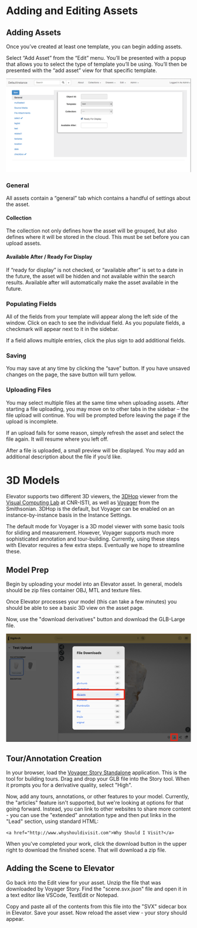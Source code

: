 # Adding and Editing Assets

## Adding Assets

Once you’ve created at least one template, you can begin adding assets.

Select “Add Asset” from the “Edit” menu.  You’ll be presented with a popup that allows you to select the type of template you’ll be using.  You’ll then be presented with the “add asset” view for that specific template.

!["Add an Asset"](./add-asset.png)

### General

All assets contain a “general” tab which contains a handful of settings about the asset.  

#### Collection

The collection not only defines how the asset will be grouped, but also defines where it will be stored in the cloud.  This must be set before you can upload assets.

#### Available After / Ready For Display

If “ready for display” is not checked, or “available after” is set to a date in the future, the asset will be hidden and not available within the search results.  Available after will automatically make the asset available in the future.

### Populating Fields

All of the fields from your template will appear along the left side of the window.  Click on each to see the individual field.  As you populate fields, a checkmark will appear next to it in the sidebar.

If a field allows multiple entries, click the plus sign to add additional fields.

### Saving

You may save at any time by clicking the “save” button.  If you have unsaved changes on the page, the save button will turn yellow.

### Uploading Files

You may select multiple files at the same time when uploading assets.  After starting a file uploading, you may move on to other tabs in the sidebar – the file upload will continue.  You will be prompted before leaving the page if the upload is incomplete.

If an upload fails for some reason, simply refresh the asset and select the file again.  It will resume where you left off.

After a file is uploaded, a small preview will be displayed.  You may add an additional description about the file if you’d like.


# 3D Models

Elevator supports two different 3D viewers, the [3DHop](https://3dhop.net) viewer from the [Visual Computing Lab](http://vcg.isti.cnr.it) at CNR-ISTI, as well as [Voyager](https://smithsonian.github.io/dpo-voyager/) from the Smithsonian. 3DHop is the default, but Voyager can be enabled on an instance-by-instance basis in the Instance Settings. 

The default mode for Voyager is a 3D model viewer with some basic tools for sliding and measurement. However, Voyager supports much more sophisticated annotation and tour-building. Currently, using these steps with Elevator requires a few extra steps. Eventually we hope to streamline these.

## Model Prep

Begin by uploading your model into an Elevator asset. In general, models should be zip files container OBJ, MTL and texture files. 

Once Elevator processes your model (this can take a few minutes) you should be able to see a basic 3D view on the asset page.

Now, use the "download derivatives" button and download the GLB-Large file.

!["GLB Large Download"](./glb-large.png)

## Tour/Annotation Creation

In your browser, load the [Voyager Story Standalone](https://3d.si.edu/voyager-story-standalone) application. This is the tool for building tours. Drag and drop your GLB file into the Story tool. When it prompts you for a derivative quality, select "High".

Now, add any tours, annotations, or other features to your model. Currently, the "articles" feature isn't supported, but we're looking at options for that going forward. Instead, you can link to other websites to share more content - you can use the "extended" annotation type and then put links in the "Lead" section, using standard HTML:
```
<a href="http://www.whyshouldivisit.com">Why Should I Visit?</a>
```

When you've completed your work, click the download button in the upper right to download the finished scene. That will download a zip file.

## Adding the Scene to Elevator

Go back into the Edit view for your asset. Unzip the file that was downloaded by Voyager Story. Find the "scene.svx.json" file and open it in a text editor like VSCode, TextEdit or Notepad. 

Copy and paste all of the contents from this file into the "SVX" sidecar box in Elevator. Save your asset. Now reload the asset view - your story should appear.